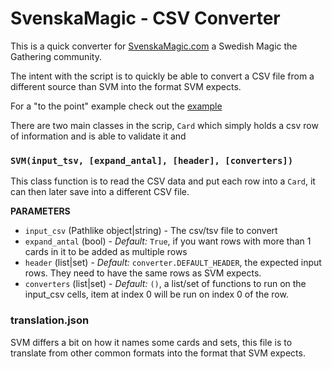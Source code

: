 # SvenskaMagic - CSV Converter

This is a quick converter for [SvenskaMagic.com](https://www.svenskamagic.com) a Swedish Magic the Gathering community.

The intent with the script is to quickly be able to convert a CSV file from a different source than SVM into the format SVM expects.

For a "to the point" example check out the [example](https://github.com/Jerakin/svm/tree/master/example/example.py)

There are two main classes in the scrip, `Card` which simply holds a csv row of information and is able to validate it and 

### `SVM(input_tsv, [expand_antal], [header], [converters])`
 This class function is to read the CSV data and put each row into a `Card`, it can then later save into a different CSV file.
 
**PARAMETERS**
* `input_csv` (Pathlike object|string) - The csv/tsv file to convert
* `expand_antal` (bool) - *Default:* `True`, if you want rows with more than 1 cards in it to be added as multiple rows
* `header` (list|set) - *Default:* `converter.DEFAULT_HEADER`, the expected input rows. They need to have the same rows as SVM expects.
* `converters` (list|set) - *Default:* `()`, a list/set of functions to run on the input_csv cells, item at index 0 will be run on index 0 of the row.


### translation.json
SVM differs a bit on how it names some cards and sets, this file is to translate from other common formats into the format that SVM expects.
